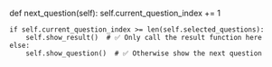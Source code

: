 def next_question(self):
    self.current_question_index += 1
    
    if self.current_question_index >= len(self.selected_questions):
        self.show_result()  # ✅ Only call the result function here
    else:
        self.show_question()  # ✅ Otherwise show the next question